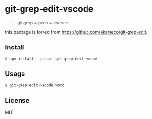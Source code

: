 # git-grep-edit-vscode

> git grep + peco + vscode

this package is forked from https://github.com/akameco/git-grep-edit.


## Install

```sh
$ npm install --global git-grep-edit-vscoe
```

## Usage

```sh
$ git-grep-edit-vscode word
```


## License

MIT
